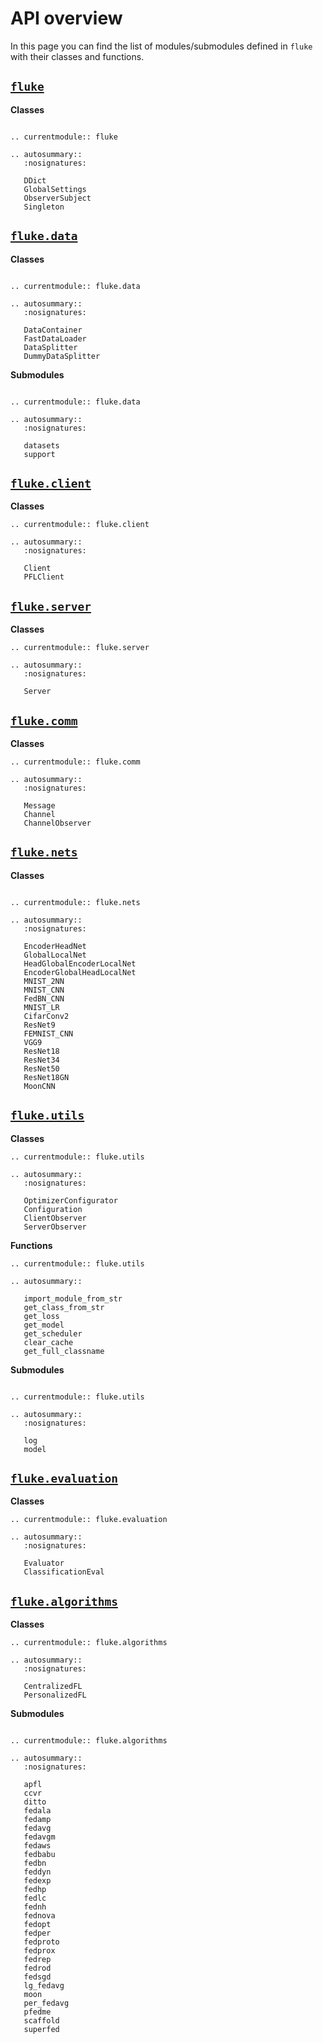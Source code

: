 # API overview

In this page you can find the list of modules/submodules defined in `fluke` with their classes and functions.

## [`fluke`](fluke.md)

**Classes**

```{eval-rst}

.. currentmodule:: fluke

.. autosummary::
   :nosignatures:

   DDict
   GlobalSettings
   ObserverSubject
   Singleton

```

## [`fluke.data`](fluke.data.md)

**Classes**

```{eval-rst}

.. currentmodule:: fluke.data

.. autosummary::
   :nosignatures:
   
   DataContainer
   FastDataLoader
   DataSplitter
   DummyDataSplitter

```

**Submodules**

```{eval-rst}

.. currentmodule:: fluke.data

.. autosummary::
   :nosignatures:
   
   datasets
   support

```


## [`fluke.client`](fluke.client.md)

**Classes**

```{eval-rst}
.. currentmodule:: fluke.client

.. autosummary::
   :nosignatures:
   
   Client
   PFLClient
```

## [`fluke.server`](fluke.server.md)

**Classes**

```{eval-rst}
.. currentmodule:: fluke.server

.. autosummary::
   :nosignatures:
   
   Server
```

## [`fluke.comm`](fluke.comm.md)

**Classes**

```{eval-rst}
.. currentmodule:: fluke.comm

.. autosummary::
   :nosignatures:
   
   Message
   Channel
   ChannelObserver
```

## [`fluke.nets`](fluke.nets.md)

**Classes**

```{eval-rst}

.. currentmodule:: fluke.nets

.. autosummary::
   :nosignatures:
   
   EncoderHeadNet
   GlobalLocalNet
   HeadGlobalEncoderLocalNet
   EncoderGlobalHeadLocalNet
   MNIST_2NN
   MNIST_CNN
   FedBN_CNN
   MNIST_LR
   CifarConv2
   ResNet9
   FEMNIST_CNN
   VGG9
   ResNet18
   ResNet34
   ResNet50
   ResNet18GN
   MoonCNN
```

## [`fluke.utils`](fluke.utils.md)

**Classes**

```{eval-rst}
.. currentmodule:: fluke.utils

.. autosummary::
   :nosignatures:
   
   OptimizerConfigurator
   Configuration
   ClientObserver
   ServerObserver

```

**Functions**

```{eval-rst}
.. currentmodule:: fluke.utils

.. autosummary::

   import_module_from_str
   get_class_from_str
   get_loss
   get_model
   get_scheduler
   clear_cache
   get_full_classname

```

**Submodules**

```{eval-rst}

.. currentmodule:: fluke.utils

.. autosummary::
   :nosignatures:
   
   log
   model

```

## [`fluke.evaluation`](fluke.evaluation.md)

**Classes**

```{eval-rst}
.. currentmodule:: fluke.evaluation

.. autosummary::
   :nosignatures:
   
   Evaluator
   ClassificationEval

```

## [`fluke.algorithms`](fluke.algorithms.md)

**Classes**

```{eval-rst}
.. currentmodule:: fluke.algorithms

.. autosummary::
   :nosignatures:
   
   CentralizedFL
   PersonalizedFL

```

**Submodules**

```{eval-rst}

.. currentmodule:: fluke.algorithms

.. autosummary::
   :nosignatures:

   apfl
   ccvr
   ditto
   fedala
   fedamp
   fedavg
   fedavgm
   fedaws
   fedbabu
   fedbn
   feddyn
   fedexp
   fedhp
   fedlc
   fednh
   fednova
   fedopt
   fedper
   fedproto
   fedprox
   fedrep
   fedrod
   fedsgd
   lg_fedavg
   moon
   per_fedavg
   pfedme
   scaffold
   superfed

```